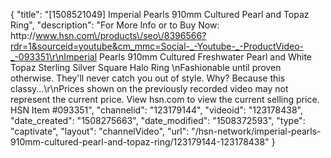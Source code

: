 {
    "title": "[1508521049] Imperial Pearls 910mm Cultured Pearl and Topaz Ring",
    "description": "For More Info or to Buy Now: http:\/\/www.hsn.com\/products\/seo\/8396566?rdr=1&sourceid=youtube&cm_mmc=Social-_-Youtube-_-ProductVideo-_-093351\r\nImperial Pearls 910mm Cultured Freshwater Pearl and White Topaz Sterling Silver Square Halo Ring \nFashionable until proven otherwise. They'll never catch you out of style. Why? Because this classy...\r\nPrices shown on the previously recorded video may not represent the current price.  View hsn.com to view the current selling price. HSN Item #093351",
    "channelid": "123179144",
    "videoid": "123178438",
    "date_created": "1508275663",
    "date_modified": "1508372593",
    "type": "captivate",
    "layout": "channelVideo",
    "url": "\/hsn-network\/imperial-pearls-910mm-cultured-pearl-and-topaz-ring\/123179144-123178438"
}